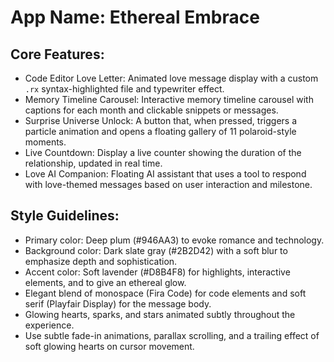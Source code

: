 # **App Name**: Ethereal Embrace

## Core Features:

- Code Editor Love Letter: Animated love message display with a custom `.rx` syntax-highlighted file and typewriter effect.
- Memory Timeline Carousel: Interactive memory timeline carousel with captions for each month and clickable snippets or messages.
- Surprise Universe Unlock: A button that, when pressed, triggers a particle animation and opens a floating gallery of 11 polaroid-style moments.
- Live Countdown: Display a live counter showing the duration of the relationship, updated in real time.
- Love AI Companion: Floating AI assistant that uses a tool to respond with love-themed messages based on user interaction and milestone.

## Style Guidelines:

- Primary color: Deep plum (#946AA3) to evoke romance and technology.
- Background color: Dark slate gray (#2B2D42) with a soft blur to emphasize depth and sophistication.
- Accent color: Soft lavender (#D8B4F8) for highlights, interactive elements, and to give an ethereal glow.
- Elegant blend of monospace (Fira Code) for code elements and soft serif (Playfair Display) for the message body.
- Glowing hearts, sparks, and stars animated subtly throughout the experience.
- Use subtle fade-in animations, parallax scrolling, and a trailing effect of soft glowing hearts on cursor movement.
